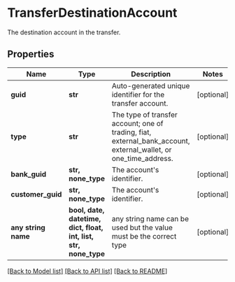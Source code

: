 # TransferDestinationAccount

The destination account in the transfer.

## Properties
Name | Type | Description | Notes
------------ | ------------- | ------------- | -------------
**guid** | **str** | Auto-generated unique identifier for the transfer account. | [optional] 
**type** | **str** | The type of transfer account; one of trading, fiat, external_bank_account, external_wallet, or one_time_address. | [optional] 
**bank_guid** | **str, none_type** | The account&#39;s identifier. | [optional] 
**customer_guid** | **str, none_type** | The account&#39;s identifier. | [optional] 
**any string name** | **bool, date, datetime, dict, float, int, list, str, none_type** | any string name can be used but the value must be the correct type | [optional]

[[Back to Model list]](../README.md#documentation-for-models) [[Back to API list]](../README.md#documentation-for-api-endpoints) [[Back to README]](../README.md)


